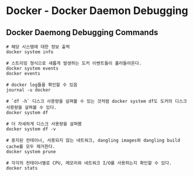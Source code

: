 # Docker - Docker Daemon Debugging

## Docker Daemong Debugging Commands

```shell
# 해당 시스템에 대한 정보 출력
docker system info

# 스트리밍 형식으로 새롭게 발생하는 도커 이벤트들이 흘러들어온다.
docker system events
docker events

# docker log들을 확인할 수 있음
journal -u docker
 
# `df -h` 디스크 사용량을 살펴볼 수 있는 것처럼 docker system df도 도커의 디스크 사용량을 살펴볼 수 있다.
docker system df

# 더 자세하게 디스크 사용량을 살펴봄
docker system df -v

# 중지된 컨테이너, 사용되지 않는 네트워크, dangling images와 dangling build cache를 모두 제거한다.
docker system prune

# 각각의 컨테이너별로 CPU, 메모리와 네트워크 I/O를 사용하는지 확인할 수 있다.
docker stats
```



